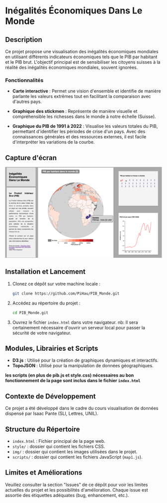 # Inégalités Économiques Dans Le Monde

## Description

Ce projet propose une visualisation des inégalités économiques mondiales en utilisant différents indicateurs économiques tels que le PIB par habitant et le PIB brut. L'objectif principal est de sensibiliser les citoyens suisses à la réalité des inégalités économiques mondiales, souvent ignorées.

### Fonctionnalités

- **Carte interactive** : Permet une vision d'ensemble et identifie de manière parlante les valeurs extrêmes tout en facilitant la comparaison avec d'autres pays.

- **Graphique des stickmen** : Représente de manière visuelle et compréhensible les richesses dans le monde à notre échelle (Suisse).

- **Graphique du PIB de 1991 à 2022** : Visualise les valeurs totales du PIB, permettant d'identifier les périodes de crise d'un pays. Avec des connaissances générales et des ressources externes, il est facile d'interpréter les variations de la courbe.

## Capture d'écran

 ![Capture d'écran](img/screenshot1.png)
 
## Installation et Lancement

1. Clonez ce dépôt sur votre machine locale :
    ```bash
    git clone https://github.com/PiHau/PIB_Monde.git
    ```
2. Accédez au répertoire du projet :
    ```bash
    cd PIB_Monde.git
    ```
3. Ouvrez le fichier `index.html` dans votre navigateur. nb: Il sera certainement nécessaire d'ouvrir un serveur local pour passer la sécurité de votre navigateur.

## Modules, Librairies et Scripts

- **D3.js** : Utilisé pour la création de graphiques dynamiques et interactifs.
- **TopoJSON** : Utilisé pour la manipulation de données géographiques.

 **les scripts (en plus de pib.js et style.css) nécessaires au bon fonctionnement de la page sont inclus dans le fichier `index.html`**


## Contexte de Développement

Ce projet a été développé dans le cadre du cours visualisation de données dispensé par Isaac Pante (SLI, Lettres, UNIL).

## Structure du Répertoire

- `index.html` : Fichier principal de la page web.
- `style/` : dossier qui contient les fichiers CSS.
- `img/` : dossier qui contient les images utilisées dans le projet.
- `scripts/` : dossier qui contient les fichiers JavaScript (`map1.js`).

## Limites et Améliorations

Veuillez consulter la section "Issues" de ce dépôt pour voir les limites actuelles du projet et les possibilités d'amélioration. Chaque issue est assortie des étiquettes adéquates (bug, enhancement, etc.).
